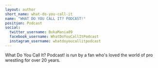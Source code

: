 ```yaml
---
layout: author
short_name: what-do-you-call-it
name: "WHAT DO YOU CALL IT? PODCAST!"
position: Podcast
social:
  twitter_username: BukaMania89
  facebook_username: WhatDoYouCallItPodcast
  instagram_username: whatdoyoucallitpodcast
---
```

What Do You Call It? Podcast! is run by a fan who's loved the world of pro wrestling for over 20 years.
